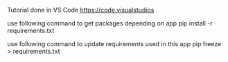 Tutorial done in VS Code
https://code.visualstudios

use following command to get packages depending on app
pip install -r requirements.txt

use following command to update requirements used in this app
pip freeze > requirements.txt